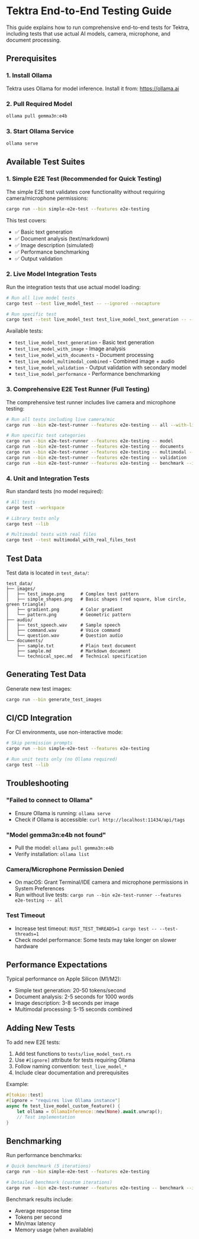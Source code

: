 # Tektra End-to-End Testing Guide

This guide explains how to run comprehensive end-to-end tests for Tektra, including tests that use actual AI models, camera, microphone, and document processing.

## Prerequisites

### 1. Install Ollama
Tektra uses Ollama for model inference. Install it from: https://ollama.ai

### 2. Pull Required Model
```bash
ollama pull gemma3n:e4b
```

### 3. Start Ollama Service
```bash
ollama serve
```

## Available Test Suites

### 1. Simple E2E Test (Recommended for Quick Testing)

The simple E2E test validates core functionality without requiring camera/microphone permissions:

```bash
cargo run --bin simple-e2e-test --features e2e-testing
```

This test covers:
- ✅ Basic text generation
- ✅ Document analysis (text/markdown)
- ✅ Image description (simulated)
- ✅ Performance benchmarking
- ✅ Output validation

### 2. Live Model Integration Tests

Run the integration tests that use actual model loading:

```bash
# Run all live model tests
cargo test --test live_model_test -- --ignored --nocapture

# Run specific test
cargo test --test live_model_test test_live_model_text_generation -- --ignored --nocapture
```

Available tests:
- `test_live_model_text_generation` - Basic text generation
- `test_live_model_with_image` - Image analysis
- `test_live_model_with_documents` - Document processing
- `test_live_model_multimodal_combined` - Combined image + audio
- `test_live_model_validation` - Output validation with secondary model
- `test_live_model_performance` - Performance benchmarking

### 3. Comprehensive E2E Test Runner (Full Testing)

The comprehensive test runner includes live camera and microphone testing:

```bash
# Run all tests including live camera/mic
cargo run --bin e2e-test-runner --features e2e-testing -- all --with-live

# Run specific test categories
cargo run --bin e2e-test-runner --features e2e-testing -- model
cargo run --bin e2e-test-runner --features e2e-testing -- documents
cargo run --bin e2e-test-runner --features e2e-testing -- multimodal --with-camera --with-mic
cargo run --bin e2e-test-runner --features e2e-testing -- validation
cargo run --bin e2e-test-runner --features e2e-testing -- benchmark --iterations 20
```

### 4. Unit and Integration Tests

Run standard tests (no model required):

```bash
# All tests
cargo test --workspace

# Library tests only
cargo test --lib

# Multimodal tests with real files
cargo test --test multimodal_with_real_files_test
```

## Test Data

Test data is located in `test_data/`:

```
test_data/
├── images/
│   ├── test_image.png      # Complex test pattern
│   ├── simple_shapes.png   # Basic shapes (red square, blue circle, green triangle)
│   ├── gradient.png        # Color gradient
│   └── pattern.png         # Geometric pattern
├── audio/
│   ├── test_speech.wav     # Sample speech
│   ├── command.wav         # Voice command
│   └── question.wav        # Question audio
└── documents/
    ├── sample.txt          # Plain text document
    ├── sample.md           # Markdown document
    └── technical_spec.md   # Technical specification
```

## Generating Test Data

Generate new test images:
```bash
cargo run --bin generate_test_images
```

## CI/CD Integration

For CI environments, use non-interactive mode:

```bash
# Skip permission prompts
cargo run --bin simple-e2e-test --features e2e-testing

# Run unit tests only (no Ollama required)
cargo test --lib
```

## Troubleshooting

### "Failed to connect to Ollama"
- Ensure Ollama is running: `ollama serve`
- Check if Ollama is accessible: `curl http://localhost:11434/api/tags`

### "Model gemma3n:e4b not found"
- Pull the model: `ollama pull gemma3n:e4b`
- Verify installation: `ollama list`

### Camera/Microphone Permission Denied
- On macOS: Grant Terminal/IDE camera and microphone permissions in System Preferences
- Run without live tests: `cargo run --bin e2e-test-runner --features e2e-testing -- all`

### Test Timeout
- Increase test timeout: `RUST_TEST_THREADS=1 cargo test -- --test-threads=1`
- Check model performance: Some tests may take longer on slower hardware

## Performance Expectations

Typical performance on Apple Silicon (M1/M2):
- Simple text generation: 20-50 tokens/second
- Document analysis: 2-5 seconds for 1000 words
- Image description: 3-8 seconds per image
- Multimodal processing: 5-15 seconds combined

## Adding New Tests

To add new E2E tests:

1. Add test functions to `tests/live_model_test.rs`
2. Use `#[ignore]` attribute for tests requiring Ollama
3. Follow naming convention: `test_live_model_*`
4. Include clear documentation and prerequisites

Example:
```rust
#[tokio::test]
#[ignore = "requires live Ollama instance"]
async fn test_live_model_custom_feature() {
    let ollama = OllamaInference::new(None).await.unwrap();
    // Test implementation
}
```

## Benchmarking

Run performance benchmarks:

```bash
# Quick benchmark (5 iterations)
cargo run --bin simple-e2e-test --features e2e-testing

# Detailed benchmark (custom iterations)
cargo run --bin e2e-test-runner --features e2e-testing -- benchmark --iterations 50
```

Benchmark results include:
- Average response time
- Tokens per second
- Min/max latency
- Memory usage (when available)